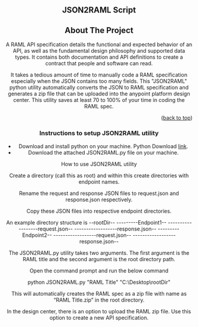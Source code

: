 <div id="top"></div>
<!-- PROJECT LOGO -->
<br />
<div align="center">
  <h2>JSON2RAML Script</h2>
</a>

<!-- ABOUT THE PROJECT -->
## About The Project
A RAML API specification details the functional and expected behavior of an API, as well as the fundamental design philosophy and supported data types. It contains both documentation and API definitions to create a contract that people and software can read.

It takes a tedious amount of time to manually code a RAML specification especially when the JSON contains too many fields. This "JSON2RAML" python utility automatically converts the JSON to RAML specification and generates a zip file that can be uploaded into the anypoint platform design center. This utility saves at least 70 to 100% of your time in coding the RAML spec.

<p align="right">(<a href="#top">back to top</a>)</p>

<h3>Instructions to setup JSON2RAML utility</h3>
<ul>
<li>Download and install python on your machine. Python Download <a href="https://www.python.org/downloads/">link</a>.</li>
<li>Download the attached JSON2RAML.py file on your machine.</li>
</ul>

How to use JSON2RAML utility

Create a directory (call this as root) and within this create directories with endpoint names.

Rename the request and response JSON files to request.json and response.json respectively.

Copy these JSON files into respective endpoint directories.

An example directory structure is
--rootDir--
---------Endpoint1--
------------------request.json--
------------------response.json--
---------Endpoint2--
------------------request.json--
------------------response.json--

The JSON2RAML.py utility takes two arguments. The first argument is the RAML title and the second argument is the root directory path.

Open the command prompt and run the below command

python JSON2RAML.py "RAML Title" "C:\Desktop\rootDir"

This will automatically creates the RAML spec as a zip file with name as “RAML Title.zip” in the root directory.

In the design center, there is an option to upload the RAML zip file. Use this option to create a new API specification.
